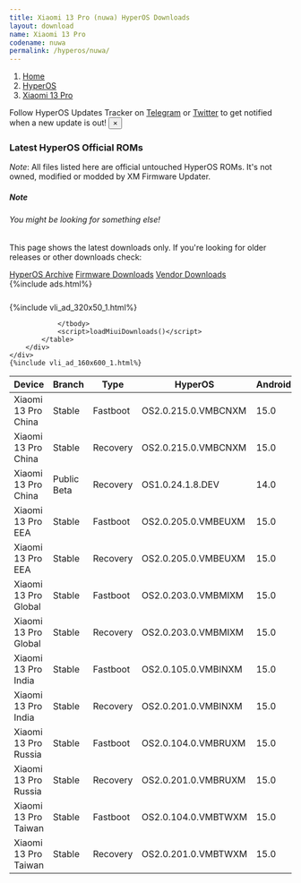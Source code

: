 ```yaml
---
title: Xiaomi 13 Pro (nuwa) HyperOS Downloads
layout: download
name: Xiaomi 13 Pro
codename: nuwa
permalink: /hyperos/nuwa/
---
```

<nav aria-label="breadcrumb">
    <ol class="breadcrumb">
        <li class="breadcrumb-item"><a href="/">Home</a></li>
        <li class="breadcrumb-item"><a href="/hyperos/">HyperOS</a></li>
        <li class="breadcrumb-item active" aria-current="page"><a href="/hyperos/nuwa/">Xiaomi 13 Pro</a></li>
    </ol>
</nav>
<div class="alert alert-primary alert-dismissible fade show" role="alert">
    Follow HyperOS Updates Tracker on <a href="https://t.me/MIUIUpdatesTracker" class="alert-link">Telegram</a>
     or <a href="https://twitter.com/MiFwUpdater" class="alert-link">Twitter</a> to get notified when a new update is out!
    <button type="button" class="close" data-dismiss="alert" aria-label="Close">
        <span aria-hidden="true">&times;</span>
    </button>
</div>

### Latest HyperOS Official ROMs
*Note*: All files listed here are official untouched HyperOS ROMs. It's not owned, modified or modded by XM Firmware Updater.
<div class="card">
  <div class="card-body">
    <h5 class="card-title">Note</h5>
    <h6 class="card-subtitle mb-2 text-muted">You might be looking for something else!</h6>
    <p class="card-text">This page shows the latest downloads only.
     If you're looking for older releases or other downloads check:</p>
    <a href="/archive/hyperos/nuwa/" class="card-link">HyperOS Archive</a>
    <a href="/firmware/nuwa/" class="card-link">Firmware Downloads</a>
    <a href="/vendor/nuwa/" class="card-link">Vendor Downloads</a>
  </div>
</div>
{%include ads.html%}
<div class="row justify-content-center">
    <div class="col-10">
        <div class="table-responsive-md" style="margin-top: 25px;">
            {%include vli_ad_320x50_1.html%}
            <table id="miui" class="display dt-responsive nowrap compact table table-striped table-hover table-sm">
                <thead class="thead-dark">
                    <tr>
                        <th data-ref="device">Device</th>
                        <th data-ref="branch">Branch</th>
                        <th data-ref="type">Type</th>
                        <th data-ref="miui">HyperOS</th>
                        <th data-ref="android">Android</th>
                        <th data-ref="size">Size</th>
                        <th data-ref="size">Date</th>
                        <th data-ref="link">Link</th>
                    </tr>
                </thead>
                <tbody>
                <tr><td>Xiaomi 13 Pro China</td><td>Stable</td><td>Fastboot</td><td>OS2.0.215.0.VMBCNXM</td><td>15.0</td><td>8.5 GB</td><td>2025-09-17</td><td><a href="/hyperos/nuwa/stable/OS2.0.215.0.VMBCNXM/">Download</a></td></tr>
<tr><td>Xiaomi 13 Pro China</td><td>Stable</td><td>Recovery</td><td>OS2.0.215.0.VMBCNXM</td><td>15.0</td><td>6.8 GB</td><td>2025-09-25</td><td><a href="/hyperos/nuwa/stable/OS2.0.215.0.VMBCNXM/">Download</a></td></tr>
<tr><td>Xiaomi 13 Pro China</td><td>Public Beta</td><td>Recovery</td><td>OS1.0.24.1.8.DEV</td><td>14.0</td><td>6.5 GB</td><td>2024-01-12</td><td><a href="/hyperos/nuwa/public beta/OS1.0.24.1.8.DEV/">Download</a></td></tr>
<tr><td>Xiaomi 13 Pro EEA</td><td>Stable</td><td>Fastboot</td><td>OS2.0.205.0.VMBEUXM</td><td>15.0</td><td>7.0 GB</td><td>2025-10-15</td><td><a href="/hyperos/nuwa/stable/OS2.0.205.0.VMBEUXM/">Download</a></td></tr>
<tr><td>Xiaomi 13 Pro EEA</td><td>Stable</td><td>Recovery</td><td>OS2.0.205.0.VMBEUXM</td><td>15.0</td><td>6.3 GB</td><td>2025-10-23</td><td><a href="/hyperos/nuwa/stable/OS2.0.205.0.VMBEUXM/">Download</a></td></tr>
<tr><td>Xiaomi 13 Pro Global</td><td>Stable</td><td>Fastboot</td><td>OS2.0.203.0.VMBMIXM</td><td>15.0</td><td>7.8 GB</td><td>2025-10-15</td><td><a href="/hyperos/nuwa/stable/OS2.0.203.0.VMBMIXM/">Download</a></td></tr>
<tr><td>Xiaomi 13 Pro Global</td><td>Stable</td><td>Recovery</td><td>OS2.0.203.0.VMBMIXM</td><td>15.0</td><td>6.2 GB</td><td>2025-10-27</td><td><a href="/hyperos/nuwa/stable/OS2.0.203.0.VMBMIXM/">Download</a></td></tr>
<tr><td>Xiaomi 13 Pro India</td><td>Stable</td><td>Fastboot</td><td>OS2.0.105.0.VMBINXM</td><td>15.0</td><td>6.7 GB</td><td>2025-07-21</td><td><a href="/hyperos/nuwa/stable/OS2.0.105.0.VMBINXM/">Download</a></td></tr>
<tr><td>Xiaomi 13 Pro India</td><td>Stable</td><td>Recovery</td><td>OS2.0.201.0.VMBINXM</td><td>15.0</td><td>5.9 GB</td><td>2025-09-26</td><td><a href="/hyperos/nuwa/stable/OS2.0.201.0.VMBINXM/">Download</a></td></tr>
<tr><td>Xiaomi 13 Pro Russia</td><td>Stable</td><td>Fastboot</td><td>OS2.0.104.0.VMBRUXM</td><td>15.0</td><td>8.0 GB</td><td>2025-07-22</td><td><a href="/hyperos/nuwa/stable/OS2.0.104.0.VMBRUXM/">Download</a></td></tr>
<tr><td>Xiaomi 13 Pro Russia</td><td>Stable</td><td>Recovery</td><td>OS2.0.201.0.VMBRUXM</td><td>15.0</td><td>6.1 GB</td><td>2025-10-17</td><td><a href="/hyperos/nuwa/stable/OS2.0.201.0.VMBRUXM/">Download</a></td></tr>
<tr><td>Xiaomi 13 Pro Taiwan</td><td>Stable</td><td>Fastboot</td><td>OS2.0.104.0.VMBTWXM</td><td>15.0</td><td>6.9 GB</td><td>2025-07-22</td><td><a href="/hyperos/nuwa/stable/OS2.0.104.0.VMBTWXM/">Download</a></td></tr>
<tr><td>Xiaomi 13 Pro Taiwan</td><td>Stable</td><td>Recovery</td><td>OS2.0.201.0.VMBTWXM</td><td>15.0</td><td>6.0 GB</td><td>2025-10-23</td><td><a href="/hyperos/nuwa/stable/OS2.0.201.0.VMBTWXM/">Download</a></td></tr>

                </tbody>
                <script>loadMiuiDownloads()</script>
            </table>
        </div>
    </div>
    {%include vli_ad_160x600_1.html%}
</div>
